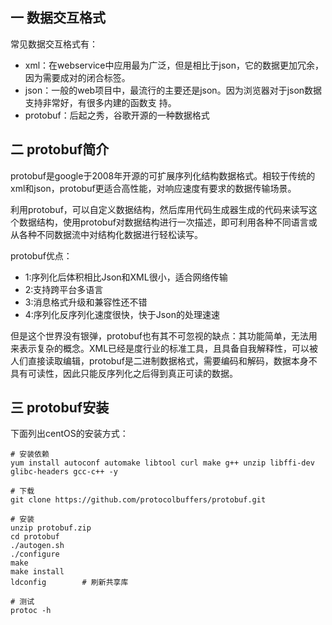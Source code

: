 ## 一 数据交互格式

常见数据交互格式有：
- xml：在webservice中应用最为广泛，但是相比于json，它的数据更加冗余，因为需要成对的闭合标签。
- json：一般的web项目中，最流行的主要还是json。因为浏览器对于json数据支持非常好，有很多内建的函数支 持。
- protobuf：后起之秀，谷歌开源的一种数据格式

## 二 protobuf简介

protobuf是google于2008年开源的可扩展序列化结构数据格式。相较于传统的xml和json，protobuf更适合高性能，对响应速度有要求的数据传输场景。  

利用protobuf，可以自定义数据结构，然后库用代码生成器生成的代码来读写这个数据结构，使用protobuf对数据结构进行一次描述，即可利用各种不同语言或从各种不同数据流中对结构化数据进行轻松读写。  

protobuf优点：
- 1:序列化后体积相比Json和XML很小，适合网络传输 
- 2:支持跨平台多语言 
- 3:消息格式升级和兼容性还不错 
- 4:序列化反序列化速度很快，快于Json的处理速速

但是这个世界没有银弹，protobuf也有其不可忽视的缺点：其功能简单，无法用来表示复杂的概念。XML已经是度行业的标准工具，且具备自我解释性，可以被人们直接读取编辑，protobuf是二进制数据格式，需要编码和解码，数据本身不具有可读性，因此只能反序列化之后得到真正可读的数据。  

## 三 protobuf安装

下面列出centOS的安装方式：
```
# 安装依赖
yum install autoconf automake libtool curl make g++ unzip libffi-dev  glibc-headers gcc-c++ -y

# 下载
git clone https://github.com/protocolbuffers/protobuf.git

# 安装
unzip protobuf.zip
cd protobuf
./autogen.sh
./configure
make
make install
ldconfig        # 刷新共享库

# 测试
protoc -h
```
